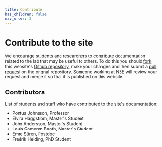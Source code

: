 ```yaml
---
title: Contribute
has_children: false
nav_order: 5
---
```


# Contribute to the site

We encourage students and researchers to contribute documentation related to the lab that may be useful to others. To do this you should [fork](https://help.github.com/en/github/getting-started-with-github/fork-a-repo) this website's [Github repository](https://github.com/KTH-Cyber-Security-Lab/NSE-lab-documentation), make your changes and then submit a [pull request](https://help.github.com/en/github/collaborating-with-issues-and-pull-requests/creating-a-pull-request-from-a-fork) on the orignal repository. Someone working at NSE will review your request and merge it so that it is published on this website.

## Contributors

List of students and staff who have contributed to the site's documentation:

- Pontus Johnsson, Professor
- Elvira Häggström, Master's Student
- John Andersson, Master's Student
- Louis Cameron Booth, Master's Student
- Emre Süren, Postdoc
- Fredrik Heiding, PhD Student

